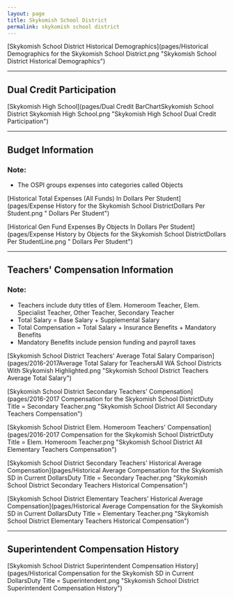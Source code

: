 ```yaml
---
layout: page
title: Skykomish School District
permalink: skykomish school district
---
```



[Skykomish School District Historical Demographics](pages/Historical Demographics for the Skykomish School District.png "Skykomish School District Historical Demographics")

___

## Dual Credit Participation

[Skykomish High School](pages/Dual Credit BarChartSkykomish School District Skykomish High School.png "Skykomish High School Dual Credit Participation")


___

## Budget Information
### Note:
- The OSPI groups expenses into categories called Objects

[Historical Total Expenses (All Funds) In Dollars Per Student](pages/Expense History for the Skykomish School DistrictDollars Per Student.png " Dollars Per Student")

[Historical Gen Fund Expenses By Objects In Dollars Per Student](pages/Expense History by Objects for the Skykomish School DistrictDollars Per StudentLine.png " Dollars Per Student")


___

## Teachers' Compensation Information
### Note:
- Teachers include duty titles of Elem. Homeroom Teacher, Elem. Specialist Teacher, Other Teacher, Secondary Teacher
- Total Salary = Base Salary + Supplemental Salary
- Total Compensation = Total Salary + Insurance Benefits + Mandatory Benefits
- Mandatory Benefits include pension funding and payroll taxes

[Skykomish School District Teachers' Average Total Salary Comparison](pages/2016-2017Average Total Salary for TeachersAll WA School Districts With Skykomish Highlighted.png "Skykomish School District Teachers Average Total Salary")

[Skykomish School District Secondary Teachers' Compensation](pages/2016-2017 Compensation for the Skykomish School DistrictDuty Title = Secondary Teacher.png "Skykomish School District All Secondary Teachers Compensation")

[Skykomish School District Elem. Homeroom Teachers' Compensation](pages/2016-2017 Compensation for the Skykomish School DistrictDuty Title = Elem. Homeroom Teacher.png "Skykomish School District All Elementary Teachers Compensation")

[Skykomish School District Secondary Teachers' Historical Average Compensation](pages/Historical Average Compensation for the Skykomish SD in Current DollarsDuty Title = Secondary Teacher.png "Skykomish School District Secondary Teachers Historical Compensation")

[Skykomish School District Elementary Teachers' Historical Average Compensation](pages/Historical Average Compensation for the Skykomish SD in Current DollarsDuty Title = Elementary Teacher.png "Skykomish School District Elementary Teachers Historical Compensation")


___

## Superintendent Compensation History

[Skykomish School District Superintendent Compensation History](pages/Historical Compensation for the Skykomish SD in Current DollarsDuty Title = Superintendent.png "Skykomish School District Superintendent Compensation History")

